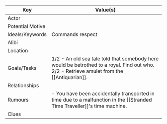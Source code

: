 | Key             | Value(s)                                                                                                                                      |
| --------------- | --------------------------------------------------------------------------------------------------------------------------------------------- |
| Actor           |                                                                                                                                               |
| Potential Motive | |
| Ideals/Keywords | Commands respect                                                                                                                              |
| Alibi           |                                                                                                                                               |
| Location        |                                                                                                                                               |
| Goals/Tasks     | 1/2 - An old sea tale told that somebody here would be betrothed to a royal. Find out who.<br>2/2 - Retrieve amulet from the [[Antiquarian]]. |
| Relationships   |                                                                                                                                               |
| Rumours         | - You have been accidentally transported in time due to a malfunction in the [[Stranded Time Traveller]]'s time machine.                      |
| Clues            |                                                                                                            